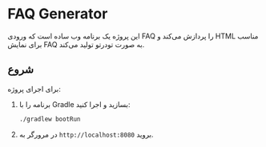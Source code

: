 # FAQ Generator

این پروژه یک برنامه وب ساده است که ورودی FAQ را پردازش می‌کند و HTML مناسب برای نمایش FAQ به صورت تودرتو تولید می‌کند.

## شروع

برای اجرای پروژه:

1. برنامه را با Gradle بسازید و اجرا کنید:
    ```bash
    ./gradlew bootRun
    ```

2. در مرورگر به `http://localhost:8080` بروید.
